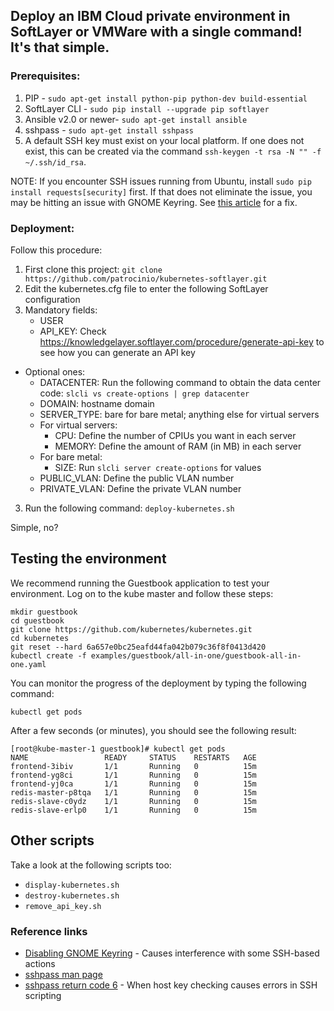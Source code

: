 ## Deploy an IBM Cloud private environment in SoftLayer or VMWare with a single command! It's that simple.

### Prerequisites:
1. PIP - `sudo apt-get install python-pip python-dev build-essential`
2. SoftLayer CLI - `sudo pip install --upgrade pip softlayer`
3. Ansible v2.0 or newer- `sudo apt-get install ansible`
4. sshpass - `sudo apt-get install sshpass`
5. A default SSH key must exist on your local platform.  If one does not exist, this can be created via the command `ssh-keygen -t rsa -N "" -f ~/.ssh/id_rsa`.

NOTE:  If you encounter SSH issues running from Ubuntu, install `sudo pip install requests[security]` first.  If that does not eliminate the issue, you may be hitting an issue with GNOME Keyring.  See [this article](https://chrisjean.com/ubuntu-ssh-fix-for-agent-admitted-failure-to-sign-using-the-key/) for a fix.

### Deployment:
Follow this procedure:

1. First clone this project: `git clone https://github.com/patrocinio/kubernetes-softlayer.git`
2. Edit the kubernetes.cfg file to enter the following SoftLayer configuration
3. Mandatory fields:
   * USER
   * API_KEY: Check https://knowledgelayer.softlayer.com/procedure/generate-api-key to see how you can generate an API key
* Optional ones:
   * DATACENTER: Run the following command to obtain the data center code: `slcli vs create-options | grep datacenter`
   * DOMAIN: hostname domain
   * SERVER_TYPE: bare for bare metal; anything else for virtual servers
   * For virtual servers:
	   * CPU: Define the number of CPIUs you want in each server
   		* MEMORY: Define the amount of RAM (in MB) in each server
   * For bare metal:
   		* SIZE: Run `slcli server create-options` for values
   * PUBLIC_VLAN: Define the public VLAN number
   * PRIVATE_VLAN: Define the private VLAN number

3. Run the following command:
`deploy-kubernetes.sh`

Simple, no?

## Testing the environment

We recommend running the Guestbook application to test your environment.
Log on to the kube master and follow these steps:

    mkdir guestbook
    cd guestbook
    git clone https://github.com/kubernetes/kubernetes.git
    cd kubernetes
    git reset --hard 6a657e0bc25eafd44fa042b079c36f8f0413d420
    kubectl create -f examples/guestbook/all-in-one/guestbook-all-in-one.yaml

You can monitor the progress of the deployment by typing the following command:

    kubectl get pods

After a few seconds (or minutes), you should see the following result:

    [root@kube-master-1 guestbook]# kubectl get pods
    NAME                 READY     STATUS    RESTARTS   AGE
    frontend-3ibiv       1/1       Running   0          15m
    frontend-yg8ci       1/1       Running   0          15m
    frontend-yj0ca       1/1       Running   0          15m
    redis-master-p8tqa   1/1       Running   0          15m
    redis-slave-c0ydz    1/1       Running   0          15m
    redis-slave-erlp0    1/1       Running   0          15m

## Other scripts

Take a look at the following scripts too:

* `display-kubernetes.sh`
* `destroy-kubernetes.sh`
* `remove_api_key.sh`

### Reference links
* [Disabling GNOME Keyring](https://chrisjean.com/ubuntu-ssh-fix-for-agent-admitted-failure-to-sign-using-the-key/) - Causes interference with some SSH-based actions
* [sshpass man page](http://manpages.ubuntu.com/manpages/trusty/man1/sshpass.1.html)
* [sshpass return code 6](http://stackoverflow.com/questions/33961214/docker-run-fails-with-returned-a-non-zero-code-6) - When host key checking causes errors in SSH scripting
